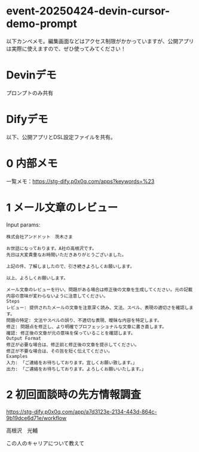 # event-20250424-devin-cursor-demo-prompt

以下カンペメモ。編集画面などはアクセス制限がかかっていますが、公開アプリは実際に使えますので、ぜひ使ってみてください！


# Devinデモ

プロンプトのみ共有

# Difyデモ

以下、公開アプリとDSL設定ファイルを共有。


# 0 内部メモ

一覧メモ：https://stg-dify.p0x0q.com/apps?keywords=%23

# 1 メール文章のレビュー

Input params:

```
株式会社アンドドット　茨木さま

お世話になっております。A社の高根沢です。
先日は大変貴重なお時間いただきありがとうございました。

上記の件、了解しましたので、引き続きよろしくお願いします。

以上、よろしくお願いします。
```


```
メール文章のレビューを行い、問題がある場合は修正後の文章を生成してください。元の記載内容の意味が変わらないように注意してください。
Steps
レビュー: 提供されたメールの文章を注意深く読み、文法、スペル、表現の適切さを確認します。
問題の特定: 文法やスペルの誤り、不適切な表現、曖昧な内容を特定します。
修正: 問題点を修正し、より明確でプロフェッショナルな文章に書き直します。
確認: 修正後の文章が元の意味を保っていることを確認します。
Output Format
修正が必要な場合は、修正前と修正後の文章を提示してください。
修正が不要な場合は、その旨を短く伝えてください。
Examples
入力: 「ご連絡をお待ちしております。宜しくお願い致します。」
出力: 「ご連絡をお待ちしております。よろしくお願いいたします。」
```


# 2 初回面談時の先方情報調査

https://stg-dify.p0x0q.com/app/a7d3123e-2134-443d-864c-9b19dce6d71e/workflow

高根沢　光輔

この人のキャリアについて教えて

